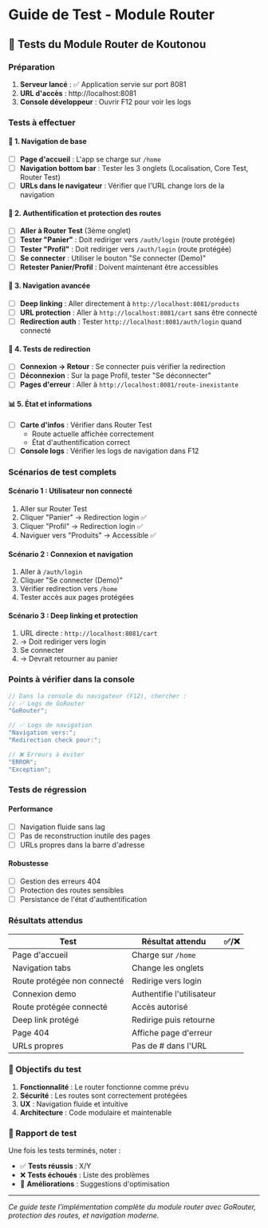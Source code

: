 # Guide de Test - Module Router

## 🧪 Tests du Module Router de Koutonou

### Préparation

1. **Serveur lancé** : ✅ Application servie sur port 8081
2. **URL d'accès** : http://localhost:8081
3. **Console développeur** : Ouvrir F12 pour voir les logs

### Tests à effectuer

#### 📱 1. Navigation de base

- [ ] **Page d'accueil** : L'app se charge sur `/home`
- [ ] **Navigation bottom bar** : Tester les 3 onglets (Localisation, Core Test, Router Test)
- [ ] **URLs dans le navigateur** : Vérifier que l'URL change lors de la navigation

#### 🔐 2. Authentification et protection des routes

- [ ] **Aller à Router Test** (3ème onglet)
- [ ] **Tester "Panier"** : Doit rediriger vers `/auth/login` (route protégée)
- [ ] **Tester "Profil"** : Doit rediriger vers `/auth/login` (route protégée)
- [ ] **Se connecter** : Utiliser le bouton "Se connecter (Demo)"
- [ ] **Retester Panier/Profil** : Doivent maintenant être accessibles

#### 🧭 3. Navigation avancée

- [ ] **Deep linking** : Aller directement à `http://localhost:8081/products`
- [ ] **URL protection** : Aller à `http://localhost:8081/cart` sans être connecté
- [ ] **Redirection auth** : Tester `http://localhost:8081/auth/login` quand connecté

#### 🔄 4. Tests de redirection

- [ ] **Connexion → Retour** : Se connecter puis vérifier la redirection
- [ ] **Déconnexion** : Sur la page Profil, tester "Se déconnecter"
- [ ] **Pages d'erreur** : Aller à `http://localhost:8081/route-inexistante`

#### 📊 5. État et informations

- [ ] **Carte d'infos** : Vérifier dans Router Test
  - Route actuelle affichée correctement
  - État d'authentification correct
- [ ] **Console logs** : Vérifier les logs de navigation dans F12

### Scénarios de test complets

#### Scénario 1 : Utilisateur non connecté

1. Aller sur Router Test
2. Cliquer "Panier" → Redirection login ✅
3. Cliquer "Profil" → Redirection login ✅
4. Naviguer vers "Produits" → Accessible ✅

#### Scénario 2 : Connexion et navigation

1. Aller à `/auth/login`
2. Cliquer "Se connecter (Demo)"
3. Vérifier redirection vers `/home`
4. Tester accès aux pages protégées

#### Scénario 3 : Deep linking et protection

1. URL directe : `http://localhost:8081/cart`
2. → Doit rediriger vers login
3. Se connecter
4. → Devrait retourner au panier

### Points à vérifier dans la console

```javascript
// Dans la console du navigateur (F12), chercher :
// ✅ Logs de GoRouter
"GoRouter";

// ✅ Logs de navigation
"Navigation vers:";
"Redirection check pour:";

// ❌ Erreurs à éviter
"ERROR";
"Exception";
```

### Tests de régression

#### Performance

- [ ] Navigation fluide sans lag
- [ ] Pas de reconstruction inutile des pages
- [ ] URLs propres dans la barre d'adresse

#### Robustesse

- [ ] Gestion des erreurs 404
- [ ] Protection des routes sensibles
- [ ] Persistance de l'état d'authentification

### Résultats attendus

| Test                        | Résultat attendu          | ✅/❌ |
| --------------------------- | ------------------------- | ----- |
| Page d'accueil              | Charge sur `/home`        |       |
| Navigation tabs             | Change les onglets        |       |
| Route protégée non connecté | Redirige vers login       |       |
| Connexion demo              | Authentifie l'utilisateur |       |
| Route protégée connecté     | Accès autorisé            |       |
| Deep link protégé           | Redirige puis retourne    |       |
| Page 404                    | Affiche page d'erreur     |       |
| URLs propres                | Pas de # dans l'URL       |       |

### 🎯 Objectifs du test

1. **Fonctionnalité** : Le router fonctionne comme prévu
2. **Sécurité** : Les routes sont correctement protégées
3. **UX** : Navigation fluide et intuitive
4. **Architecture** : Code modulaire et maintenable

### 📝 Rapport de test

Une fois les tests terminés, noter :

- ✅ **Tests réussis** : X/Y
- ❌ **Tests échoués** : Liste des problèmes
- 🔧 **Améliorations** : Suggestions d'optimisation

---

_Ce guide teste l'implémentation complète du module router avec GoRouter, protection des routes, et navigation moderne._
